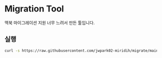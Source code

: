 # Migration Tool

맥북 마이그레이션 지원 너무 느려서 만든 툴입니다.

## 실행

```bash
curl -s https://raw.githubusercontent.com/jwpark02-miridih/migrate/main/setup.sh | bash
```